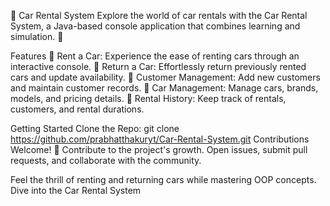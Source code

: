 🚗 Car Rental System
Explore the world of car rentals with the Car Rental System, a Java-based console application that combines learning and simulation. 🌟

Features
🚀 Rent a Car: Experience the ease of renting cars through an interactive console. 🔁 Return a Car: Effortlessly return previously rented cars and update availability. 👥 Customer Management: Add new customers and maintain customer records. 🚗 Car Management: Manage cars, brands, models, and pricing details. 📝 Rental History: Keep track of rentals, customers, and rental durations.

Getting Started
Clone the Repo: git clone https://github.com/prabhatthakuryt/Car-Rental-System.git
Contributions Welcome! 🎉
Contribute to the project's growth. Open issues, submit pull requests, and collaborate with the community.

Feel the thrill of renting and returning cars while mastering OOP concepts. Dive into the Car Rental System
